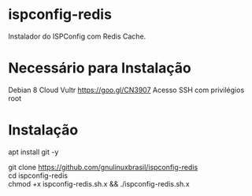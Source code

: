 # ispconfig-redis

Instalador do ISPConfig com Redis Cache.

# Necessário para Instalação

Debian 8
Cloud Vultr https://goo.gl/CN3907
Acesso SSH com privilégios root

# Instalação

apt install git -y <br>

git clone https://github.com/gnulinuxbrasil/ispconfig-redis <br>
cd ispconfig-redis<br>
chmod +x ispconfig-redis.sh.x && ./ispconfig-redis.sh.x<br>
